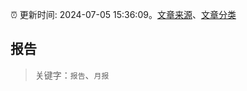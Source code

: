 :alarm_clock: 更新时间: 2024-07-05 15:36:09。[文章来源](/README.md)、[文章分类](/TAGS.md)

## 报告


> 关键字：`报告`、`月报`



